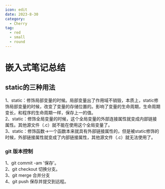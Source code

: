 ```yaml
---
icon: edit
date: 2023-8-30
category:
  - Cherry
tag:
  - red
  - small
  - round
---
```



# 嵌入式笔记总结

## static的三种用法

1、static：修饰局部变量的时候。局部变量出了作用域不销毁，本质上，static修饰局部变量的时候，改变了变量的存储位置的。影响了变量的生命周期，生命周期变长，和程序的生命周期一样，保存上一的值。  
2、static：修饰全局变量的时候，这个全局变量的外部连接属性就变成内部链接属性。其他源文件（.c）就不能在使用这个全局变量了。  
3、static：修饰函数->一个函数本来就具有外部链接属性的，但是被static修饰的时候，外部链接属性就变成了内部链接属性，其他源文件（.c）就无法使用了。

### git 版本控制

1、git commit -am '保存'。  
2、git checkout  切换分支。  
3、git merge   合并分支  
4、git push   保存并提交到远程。
